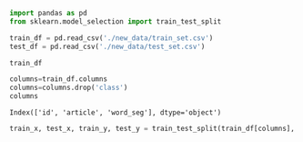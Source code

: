 

```python
import pandas as pd
from sklearn.model_selection import train_test_split
```


```python
train_df = pd.read_csv('./new_data/train_set.csv')
test_df = pd.read_csv('./new_data/test_set.csv')
```


```python
train_df
```







```python
columns=train_df.columns
columns=columns.drop('class')
columns
```




    Index(['id', 'article', 'word_seg'], dtype='object')




```python
train_x, test_x, train_y, test_y = train_test_split(train_df[columns], train_df['class'], test_size=0.3, random_state=2019)
```
